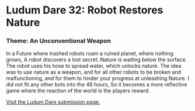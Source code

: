 # Ludum Dare 32: Robot Restores Nature

### Theme: An Unconventional Weapon

In a Future where trashed robots roam a ruined planet, where nothing grows, A robot discovers a lost secret. Nature is waiting below the surface. The robot uses his hose to spread water, which unlocks nature. The idea was to use nature as a weapon, and for all other robots to be broken and malfunctioning, and for them to hinder your progress at unleashing Nature. I did not fit any other bots into the 48 hours, So it becomes a more reflective game where the reaction of the world is the players reward.

[Visit the Ludum Dare submission page.](http://ludumdare.com/compo/ludum-dare-32/?action=preview&uid=44649)
